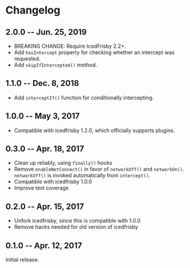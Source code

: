 # Changelog

## 2.0.0 -- Jun. 25, 2019

- BREAKING CHANGE: Require IcedFrisby 2.2+.
- Add `hasIntercept` property for checking whether an intercept was requested.
- Add `skipIfIntercepted()` method.

## 1.1.0 -- Dec. 8, 2018

- Add `interceptIf()` function for conditionally intercepting.

## 1.0.0 -- May 3, 2017

- Compatible with icedfrisby 1.2.0, which officially supports plugins.

## 0.3.0 -- Apr. 18, 2017

- Clean up reliably, using `finally()` hooks
- Remove `enableNetConnect()` in favor of `networkOff()` and `networkOn()`.
  `networkOff()` is invoked automatically from `intercept()`.
- Compatible with icedfrisby 1.0.0
- Improve test coverage

## 0.2.0 -- Apr. 15, 2017

- Unfork icedfrisby, since this is compatible with 1.0.0
- Remove hacks needed for old version of icedfrisby

## 0.1.0 -- Apr. 12, 2017

Initial release.
